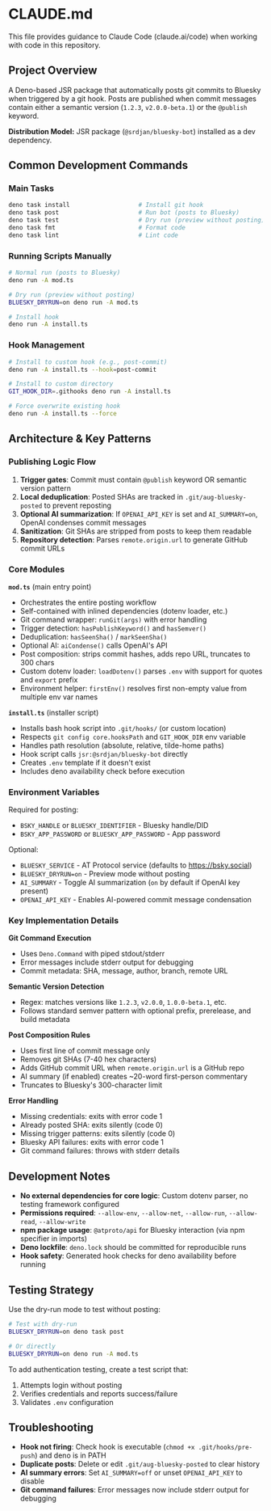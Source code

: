 # CLAUDE.md

This file provides guidance to Claude Code (claude.ai/code) when working with code in this
repository.

## Project Overview

A Deno-based JSR package that automatically posts git commits to Bluesky when triggered by a git
hook. Posts are published when commit messages contain either a semantic version (`1.2.3`,
`v2.0.0-beta.1`) or the `@publish` keyword.

**Distribution Model:** JSR package (`@srdjan/bluesky-bot`) installed as a dev dependency.

## Common Development Commands

### Main Tasks

```bash
deno task install                   # Install git hook
deno task post                      # Run bot (posts to Bluesky)
deno task test                      # Dry run (preview without posting)
deno task fmt                       # Format code
deno task lint                      # Lint code
```

### Running Scripts Manually

```bash
# Normal run (posts to Bluesky)
deno run -A mod.ts

# Dry run (preview without posting)
BLUESKY_DRYRUN=on deno run -A mod.ts

# Install hook
deno run -A install.ts
```

### Hook Management

```bash
# Install to custom hook (e.g., post-commit)
deno run -A install.ts --hook=post-commit

# Install to custom directory
GIT_HOOK_DIR=.githooks deno run -A install.ts

# Force overwrite existing hook
deno run -A install.ts --force
```

## Architecture & Key Patterns

### Publishing Logic Flow

1. **Trigger gates**: Commit must contain `@publish` keyword OR semantic version pattern
2. **Local deduplication**: Posted SHAs are tracked in `.git/aug-bluesky-posted` to prevent
   reposting
3. **Optional AI summarization**: If `OPENAI_API_KEY` is set and `AI_SUMMARY=on`, OpenAI condenses
   commit messages
4. **Sanitization**: Git SHAs are stripped from posts to keep them readable
5. **Repository detection**: Parses `remote.origin.url` to generate GitHub commit URLs

### Core Modules

**`mod.ts`** (main entry point)

- Orchestrates the entire posting workflow
- Self-contained with inlined dependencies (dotenv loader, etc.)
- Git command wrapper: `runGit(args)` with error handling
- Trigger detection: `hasPublishKeyword()` and `hasSemver()`
- Deduplication: `hasSeenSha()` / `markSeenSha()`
- Optional AI: `aiCondense()` calls OpenAI's API
- Post composition: strips commit hashes, adds repo URL, truncates to 300 chars
- Custom dotenv loader: `loadDotenv()` parses `.env` with support for quotes and `export` prefix
- Environment helper: `firstEnv()` resolves first non-empty value from multiple env var names

**`install.ts`** (installer script)

- Installs bash hook script into `.git/hooks/` (or custom location)
- Respects `git config core.hooksPath` and `GIT_HOOK_DIR` env variable
- Handles path resolution (absolute, relative, tilde-home paths)
- Hook script calls `jsr:@srdjan/bluesky-bot` directly
- Creates `.env` template if it doesn't exist
- Includes deno availability check before execution

### Environment Variables

Required for posting:

- `BSKY_HANDLE` or `BLUESKY_IDENTIFIER` - Bluesky handle/DID
- `BSKY_APP_PASSWORD` or `BLUESKY_APP_PASSWORD` - App password

Optional:

- `BLUESKY_SERVICE` - AT Protocol service (defaults to https://bsky.social)
- `BLUESKY_DRYRUN=on` - Preview mode without posting
- `AI_SUMMARY` - Toggle AI summarization (`on` by default if OpenAI key present)
- `OPENAI_API_KEY` - Enables AI-powered commit message condensation

### Key Implementation Details

**Git Command Execution**

- Uses `Deno.Command` with piped stdout/stderr
- Error messages include stderr output for debugging
- Commit metadata: SHA, message, author, branch, remote URL

**Semantic Version Detection**

- Regex: matches versions like `1.2.3`, `v2.0.0`, `1.0.0-beta.1`, etc.
- Follows standard semver pattern with optional prefix, prerelease, and build metadata

**Post Composition Rules**

- Uses first line of commit message only
- Removes git SHAs (7-40 hex characters)
- Adds GitHub commit URL when `remote.origin.url` is a GitHub repo
- AI summary (if enabled) creates ~20-word first-person commentary
- Truncates to Bluesky's 300-character limit

**Error Handling**

- Missing credentials: exits with error code 1
- Already posted SHA: exits silently (code 0)
- Missing trigger patterns: exits silently (code 0)
- Bluesky API failures: exits with error code 1
- Git command failures: throws with stderr details

## Development Notes

- **No external dependencies for core logic**: Custom dotenv parser, no testing framework configured
- **Permissions required**: `--allow-env`, `--allow-net`, `--allow-run`, `--allow-read`,
  `--allow-write`
- **npm package usage**: `@atproto/api` for Bluesky interaction (via npm specifier in imports)
- **Deno lockfile**: `deno.lock` should be committed for reproducible runs
- **Hook safety**: Generated hook checks for deno availability before running

## Testing Strategy

Use the dry-run mode to test without posting:

```bash
# Test with dry-run
BLUESKY_DRYRUN=on deno task post

# Or directly
BLUESKY_DRYRUN=on deno run -A mod.ts
```

To add authentication testing, create a test script that:

1. Attempts login without posting
2. Verifies credentials and reports success/failure
3. Validates `.env` configuration

## Troubleshooting

- **Hook not firing**: Check hook is executable (`chmod +x .git/hooks/pre-push`) and deno is in PATH
- **Duplicate posts**: Delete or edit `.git/aug-bluesky-posted` to clear history
- **AI summary errors**: Set `AI_SUMMARY=off` or unset `OPENAI_API_KEY` to disable
- **Git command failures**: Error messages now include stderr output for debugging
